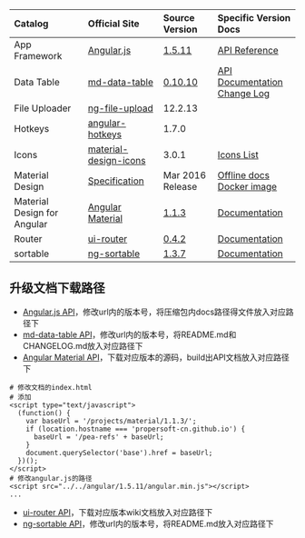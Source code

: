 |Catalog                    |Official Site                 |Source Version  |Specific Version Docs|
|:--------------------------|:-----------------------------|:---------------|:--------------------|
|App Framework              |[Angular.js][ng-1]            |[1.5.11][ng-2]   |[API Reference][ng-3]|
|Data Table                 |[md-data-table][mddt-1]       |[0.10.10][mddt-2]|[API Documentation][mddt-3]<br/>[Change Log][mddt-4]|
|File Uploader              |[ng-file-upload][ngfu-1]      |12.2.13         |
|Hotkeys                    |[angular-hotkeys][ah-1]       |1.7.0           |
|Icons                      |[material-design-icons][mdi-1]|3.0.1           |[Icons List][mdi-2]
|Material Design            |[Specification][md-1]         |Mar 2016 Release|[Offline docs][md-2]<br>[Docker image][md-3]|
|Material Design for Angular|[Angular Material][am-1]      |[1.1.3][am-2]   |[Documentation][am-3]|
|Router                     |[ui-router][uir-1]            |[0.4.2][uir-2] |[Documentation][uir-3]|
|sortable                   |[ng-sortable][ns-1]           |[1.3.7][ns-2]   |[Documentation][ns-3]|

[ah-1]: http://chieffancypants.github.io/angular-hotkeys/
[am-1]: https://material.angularjs.org/latest/
[am-2]: https://github.com/angular/material/tree/v1.1.3
[am-3]: projects/material/1.1.3/index.html
[md-1]: https://material.io/guidelines/material-design/introduction.html
[md-2]: http://192.168.1.182:9101/www.google.com/design/spec/material-design/introduction.html
[md-3]: https://github.com/propersoft-cn/material-design-docs
[mddt-1]: https://github.com/daniel-nagy/md-data-table
[mddt-2]: https://github.com/daniel-nagy/md-data-table/tree/v0.10.10
[mddt-3]: projects/md-data-table/0.10.10/README.md
[mddt-4]: projects/md-data-table/0.10.10/CHANGELOG.html
[mdi-1]: http://google.github.io/material-design-icons/
[mdi-2]: https://material.io/icons/
[ng-1]: https://angularjs.org/
[ng-2]: https://github.com/angular/angular.js/tree/v1.5.11
[ng-3]: projects/angular/1.5.11/docs/index.html
[ngfu-1]: https://angular-file-upload.appspot.com/
[uir-1]: https://angular-ui.github.io/ui-router/site/
[uir-2]: https://github.com/angular-ui/ui-router/tree/0.4.2
[uir-3]: projects/ui-router/0.4.2/Home.md
[ns-1]: http://a5hik.github.io/ng-sortable/#/kanban
[ns-2]: https://github.com/a5hik/ng-sortable/tree/1.3.7
[ns-3]: projects/ng-sortable/1.3.7/README.md


## 升级文档下载路径 ##
- [Angular.js API](https://code.angularjs.org/1.6.1/angular-1.6.1.zip)，修改url内的版本号，将压缩包内docs路径得文件放入对应路径下
- [md-data-table API](https://github.com/daniel-nagy/md-data-table/tree/v0.10.10)，修改url内的版本号，将README.md和CHANGELOG.md放入对应路径下
- [Angular Material API](https://github.com/angular/material/blob/master/docs/README.md)，下载对应版本的源码，build出API文档放入对应路径下
```
# 修改文档的index.html
# 添加
<script type="text/javascript">
  (function() {
    var baseUrl = '/projects/material/1.1.3/';
    if (location.hostname === 'propersoft-cn.github.io') {
      baseUrl = '/pea-refs' + baseUrl;
    }
    document.querySelector('base').href = baseUrl;
  })();
</script>
# 修改angular.js的路径
<script src="../../angular/1.5.11/angular.min.js"></script>
...
```
- [ui-router API](https://github.com/angular-ui/ui-router/wiki)，下载对应版本wiki文档放入对应路径下
- [ng-sortable API](https://github.com/a5hik/ng-sortable/tree/1.3.7)，修改url内的版本号，将README.md放入对应路径下
